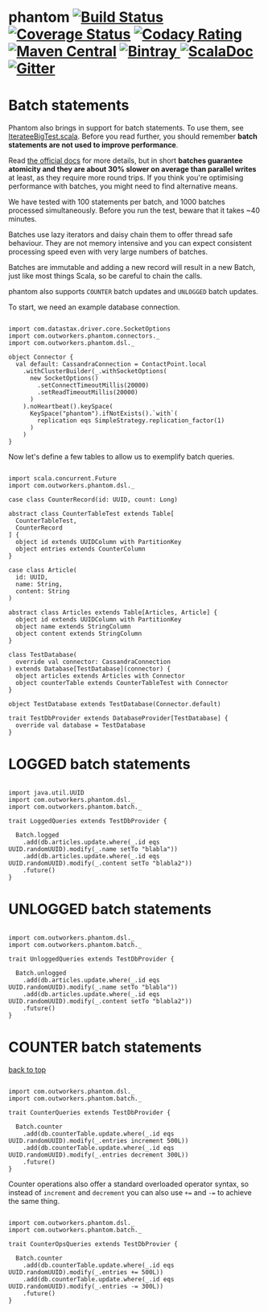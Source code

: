 phantom
[![Build Status](https://travis-ci.org/outworkers/phantom.svg?branch=develop)](https://travis-ci.org/outworkers/phantom?branch=develop) [![Coverage Status](https://coveralls.io/repos/github/outworkers/phantom/badge.svg?branch=develop)](https://coveralls.io/github/outworkers/phantom?branch=develop)  [![Codacy Rating](https://api.codacy.com/project/badge/grade/25bee222a7d142ff8151e6ceb39151b4)](https://www.codacy.com/app/flavian/phantom_2) [![Maven Central](https://maven-badges.herokuapp.com/maven-central/com.outworkers/phantom-dsl_2.11/badge.svg)](https://maven-badges.herokuapp.com/maven-central/com.outworkers/phantom-dsl_2.11) [![Bintray](https://api.bintray.com/packages/outworkers/oss-releases/phantom-dsl/images/download.svg) ](https://bintray.com/outworkers/oss-releases/phantom-dsl/_latestVersion) [![ScalaDoc](http://javadoc-badge.appspot.com/com.outworkers/phantom-dsl_2.11.svg?label=scaladoc)](http://javadoc-badge.appspot.com/com.outworkers/phantom-dsl_2.11) [![Gitter](https://badges.gitter.im/Join%20Chat.svg)](https://gitter.im/outworkers/phantom?utm_source=badge&utm_medium=badge&utm_campaign=pr-badge&utm_content=badge)
===============================================================================================================================================================================================================================================================================================================================================================================================================================================================================================================================================================================================================================================================================================================================================================================================================================================================================================================================================================================================================================================================================================================
<a id="batch-statements">Batch statements</a>
=============================================

Phantom also brings in support for batch statements. To use them, see [IterateeBigTest.scala](https://github.com/outworkers/phantom/blob/develop/phantom-dsl/src/test/scala/com/outworkers/phantom/builder/query/db/iteratee/IterateeBigReadPerformanceTest.scala). Before you read further, you should remember **batch statements are not used to improve performance**.

Read [the official docs](http://docs.datastax.com/en/cql/3.1/cql/cql_reference/batch_r.html) for more details, but in short **batches guarantee atomicity and they are about 30% slower on average than parallel writes** at least, as they require more round trips. If you think you're optimising performance with batches, you might need to find alternative means.

We have tested with 100 statements per batch, and 1000 batches processed simultaneously. Before you run the test, beware that it takes ~40 minutes.

Batches use lazy iterators and daisy chain them to offer thread safe behaviour. They are not memory intensive and you can expect consistent processing speed even with very large numbers of batches.

Batches are immutable and adding a new record will result in a new Batch, just like most things Scala, so be careful to chain the calls.

phantom also supports `COUNTER` batch updates and `UNLOGGED` batch updates.

To start, we need an example database connection.

```tut:silent

import com.datastax.driver.core.SocketOptions
import com.outworkers.phantom.connectors._
import com.outworkers.phantom.dsl._

object Connector {
  val default: CassandraConnection = ContactPoint.local
    .withClusterBuilder(_.withSocketOptions(
      new SocketOptions()
        .setConnectTimeoutMillis(20000)
        .setReadTimeoutMillis(20000)
      )
    ).noHeartbeat().keySpace(
      KeySpace("phantom").ifNotExists().`with`(
        replication eqs SimpleStrategy.replication_factor(1)
      )
    )
}
```

Now let's define a few tables to allow us to exemplify batch queries.

```tut:silent

import scala.concurrent.Future
import com.outworkers.phantom.dsl._

case class CounterRecord(id: UUID, count: Long)

abstract class CounterTableTest extends Table[
  CounterTableTest,
  CounterRecord
] {
  object id extends UUIDColumn with PartitionKey
  object entries extends CounterColumn
}

case class Article(
  id: UUID,
  name: String,
  content: String
)

abstract class Articles extends Table[Articles, Article] {
  object id extends UUIDColumn with PartitionKey
  object name extends StringColumn
  object content extends StringColumn
}

class TestDatabase(
  override val connector: CassandraConnection
) extends Database[TestDatabase](connector) {
  object articles extends Articles with Connector
  object counterTable extends CounterTableTest with Connector
}

object TestDatabase extends TestDatabase(Connector.default)

trait TestDbProvider extends DatabaseProvider[TestDatabase] {
  override val database = TestDatabase
}

```

<a id="logged-batch-statements">LOGGED batch statements</a>
===========================================================

```tut:silent

import java.util.UUID
import com.outworkers.phantom.dsl._
import com.outworkers.phantom.batch._

trait LoggedQueries extends TestDbProvider {

  Batch.logged
    .add(db.articles.update.where(_.id eqs UUID.randomUUID).modify(_.name setTo "blabla"))
    .add(db.articles.update.where(_.id eqs UUID.randomUUID).modify(_.content setTo "blabla2"))
    .future()
}

```


<a id="unlogged-batch-statements">UNLOGGED batch statements</a>
============================================================

```tut:silent

import com.outworkers.phantom.dsl._
import com.outworkers.phantom.batch._

trait UnloggedQueries extends TestDbProvider {

  Batch.unlogged
    .add(db.articles.update.where(_.id eqs UUID.randomUUID).modify(_.name setTo "blabla"))
    .add(db.articles.update.where(_.id eqs UUID.randomUUID).modify(_.content setTo "blabla2"))
    .future()
}

```


<a id="counter-batch-statements">COUNTER batch statements</a>
============================================================
<a href="#table-of-contents">back to top</a>

```tut:silent

import com.outworkers.phantom.dsl._
import com.outworkers.phantom.batch._

trait CounterQueries extends TestDbProvider {

  Batch.counter
    .add(db.counterTable.update.where(_.id eqs UUID.randomUUID).modify(_.entries increment 500L))
    .add(db.counterTable.update.where(_.id eqs UUID.randomUUID).modify(_.entries decrement 300L))
    .future()
}

```

Counter operations also offer a standard overloaded operator syntax, so instead of `increment` and `decrement`
you can also use `+=` and `-=` to achieve the same thing.

```tut:silent

import com.outworkers.phantom.dsl._
import com.outworkers.phantom.batch._

trait CounterOpsQueries extends TestDbProvier {

  Batch.counter
    .add(db.counterTable.update.where(_.id eqs UUID.randomUUID).modify(_.entries += 500L))
    .add(db.counterTable.update.where(_.id eqs UUID.randomUUID).modify(_.entries -= 300L))
    .future()
}    
```

